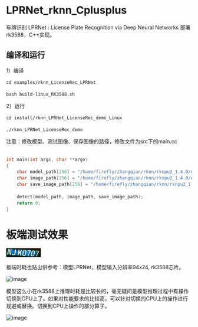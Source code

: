 # LPRNet_rknn_Cplusplus
车牌识别 LPRNet : License Plate Recognition via Deep Neural Networks 部署rk3588，C++实现。


## 编译和运行

1）编译

```
cd examples/rknn_LicenseRec_LPRNet

bash build-linux_RK3588.sh

```

2）运行

```
cd install/rknn_LPRNet_LicenseRec_demo_Linux

./rknn_LPRNet_LicenseRec_demo

```

注意：修改模型、测试图像、保存图像的路径，修改文件为src下的main.cc

```C++

int main(int argc, char **argv)
{
    char model_path[256] = "/home/firefly/zhangqian/rknn/rknpu2_1.4.0/examples/rknn_LicenseRec_LPRNet/model/RK3588/LPRNet.rknn";
    char image_path[256] = "/home/firefly/zhangqian/rknn/rknpu2_1.4.0/examples/rknn_LicenseRec_LPRNet/test.jpg";
    char save_image_path[256] = "/home/firefly/zhangqian/rknn/rknpu2_1.4.0/examples/rknn_LicenseRec_LPRNet/test_result.jpg";

    detect(model_path, image_path, save_image_path);
    return 0;
}
```

# 板端测试效果

![image](https://github.com/cqu20160901/LPRNet_rknn_Cplusplus/blob/main/examples/rknn_LicenseRec_LPRNet/test.jpg)


板端时耗也贴出供参考：模型LPRNet，模型输入分辨率94x24, rk3588芯片。

![image](https://github.com/cqu20160901/LPRNet_rknn_Cplusplus/assets/22290931/c771ae1a-98a2-4e99-bd25-e8f1b37e5e21)

模型这么小在rk3588上推理时耗是比较长的，毫无疑问是模型推理过程中有操作切换到CPU上了。如果对性能要求的比较高，可以针对切换的CPU上的操作进行规避或替换。切换到CPU上操作的部分算子。

![image](https://github.com/cqu20160901/LPRNet_rknn_Cplusplus/assets/22290931/5c4c2fab-235c-40cb-8f5c-8548269333bd)



